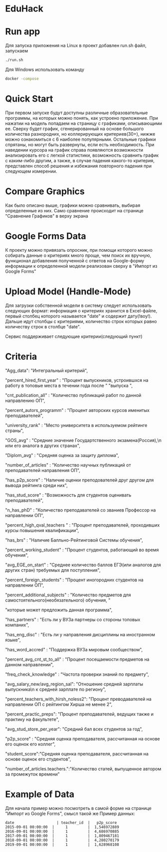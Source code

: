 # EduHack

# Run app
Для запуска приложения на Linux в проект добавлен run.sh файл, запускаем 
```bash
./run.sh
```
Для Windows использовать команду 

```bash
docker -compose
```
# Quick Start
При первом запуске будут доступны различные образовательные программы, на которых можно понять, как устроено приложение. 
При нажатии на модель попадаем на страницу с графиками, описывающими ее. Сверху будет график, сгенерированный на основе большого 
количества разнородних, но коллерирующих критериев(30+), нижже можно ознакомиться с 6 наиболее популярными. Остальные графики спрятаны, 
но могут быть развернуты, если есть необходимость. При наведении курсора на график справа появляются возможности анализировать его с 
легкой статистики, возможность сравнить график с каким-либо другим, а также, в случае падения какого-то критерия, представлен 
способ решения и избежания повторного падения при следующем измерении.

# Compare Graphics
Как было описано выше, графики можно сравнивать, выбирая определенные из них. Само сравнение происходит на странице "Сравнение Графиков" в верху экрана 

# Google Forms Data

К проекту можно привязать опросник, при помощи которого можно собирать данные о критериях много проще, чем поиск их вручную, 
функционал добавления полученной с ответов на Google-форму информации к определенной модели реализован сверху в "Импорт из Google Forms"

# Upload Model (Handle-Mode)

Для загрузки собственной модели в систему следует использовать следующих формат: информация о критериях хранится в Excel-файле, первый 
столбец которого называется "date" и содержит дату(!воу!). Дальше идут столбцы с критериями, количество строк которых равно количеству 
строк в столбце "date". 

Сервис поддерживает следующие критерии(следующий пункт)

# Criteria

"Agg_data": "Интегральный критерий",


"percent_hired_first_year" : "Процент выпускников, устроившхся на работу в топовые места в течении года после "
"выпуска ",


"cnt_publication_all" : "Количество публикаций работ по данной направлению ОП",


"percent_autors_programm" : "Процент авторских курсов именитых преподавателей",


"university_rank" : "Место университета в используемом рейтинге страны",


"GOS_avg" : "Средние значение Государтственного экзамена(Россия),\n или его аналога в других странах",


"Diplom_avg" : "Средняя оценка за защиту диплома",


"number_of_articles" : "Количество научных публикаций от преподавателей направления ОП",


"has_p2p_score" : "Наличие оценки преподователей друг другом для вывода рейтинга среди них",


"has_stud_score" : "Возможность для студентов оценивать преподавателей",


"n_has_phD" : "Количество преподавателей со званиев Профессор на направлении ОП",


"percent_high_qval_teachers " : "Процент преподавателей, проходивших курсы повышения квалификации",


"has_brs" : "Наличие Балльно-Рейтинговой Системы обучения",


"percent_working_student" : "Процент студентов, работающий во время обучения",


"avg_EGE_on_start" : "Среднее количество баллов ЕГЭ(или аналогов для других стран) требуемых для поступления",


"percent_foreign_students" : "Процент иногородних студентов на направлении ОП",


"percent_additional_subjects" : "Количество предметов для самостоятельного(необязательного) обучения, "


"которые может предложить данная программа",


"has_partners" : "Есть ли у ВУЗа партнеры со стороны топовых компаних",


"has_eng_disc" : "Есть ли у направления дисциплины на иностранном языке",


"has_word_accred" : "Поддержка ВУЗа мировым сообществом",


"percent_avg_cnt_st_to_all" : "Процент посещаемости предметов на данном направлении",


"freq_check_knowledge" : "Частота проверки знаний по предмету",


"avg_salary_new/avg_region_sal": "Отношение средней зарплаты выпускника\n к средней зарплате по региону",


"percent_teachers_with_hirsh_noless2": "Процент преводавателей на направлении ОП с рейтингом Хирша не менее 2",


"percent_practic_preps": "Процент преподавателей, ведущих также и практику на факультете",


"avg_stud_store_per_year": "Средний бал всех студентов за год",


"p2p_score" : "Средняя оценка преподавателя, рассчитанная на основе его оценок его коллег",


"student_score":"Средняя оценка преподавателя, рассчитанная на основе оценок его студентов",


"number_of_articles.teachers.":"Количество статей, выпущенное автором за промежуток времени"



# Example of Data
Для начала пример можно посмотреть в самой форме на странице "Импорт из Google Forms", смысл такой же
Пример данных:
```
date	               | teacher_id	 |   p2p_score
2015-09-01 00:00:00	 |     1	     |  1,546972889
2016-09-01 00:00:00	 |     1	     |  4,686970885
2017-09-01 00:00:00	 |     1	     |  1,809467181
2018-09-01 00:00:00	 |     1	     |  4,280270179
2019-09-01 00:00:00	 |     1	     |  1,628968108
```


